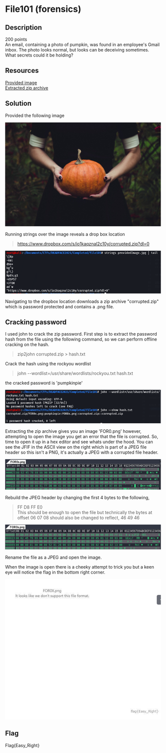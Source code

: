 # File101 (forensics) 

## Description

200 points  
An email, containing a photo of pumpkin, was found in an employee's Gmail inbox. The photo looks normal, but looks can be deceiving sometimes. What secrets could it be holding?

## Resources

[Provided image](https://github.com/FidgetCube/CTF_writeups/blob/main/2021-DEADFACE-CTF/File101(forensics)/providedImage.jpg)  
[Extracted zip archive](https://github.com/FidgetCube/CTF_writeups/blob/main/2021-DEADFACE-CTF/File101(forensics)/corrupted.zip)

## Solution

Provided the following image
<p align="center"><img src="providedImage.jpg"></p>

Running strings over the image reveals a drop box location 
>https://www.dropbox.com/s/io1kaqznal2c10y/corrupted.zip?dl=0
<p align="center"><img src="_images/strings.png"></p>

Navigating to the dropbox location downloads a zip archive "corrupted.zip" which is password protected and contains a .png file.

## Cracking password

I used john to crack the zip password. First step is to extract the password hash from the file using the following command, so we can perform offline cracking on the hash.
>zip2john corrupted.zip > hash.txt

Crack the hash using the rockyou wordlist
>john --wordlist=/usr/share/wordlists/rockyou.txt hash.txt

the cracked password is 'pumpkinpie'
<p align="center"><img src="_images/cracked.png"></p>

Extracting the zip archive gives you an image 'FOR0.png' however, attempting to open the image you get an error that the file is corrupted. So, time to open it up in a hex editor and see whats under the hood. You can see the JFIF in the ASCII view on the right which is part of a JPEG file header so this isn't a PNG, it's actually a JPEG with a corrupted file header. 
<p align="center"><img src="_images/1corrupted.png"></p>

Rebuild the JPEG header by changing the first 4 bytes to the following, 
>FF D8 FF E0  
This should be enough to open the file but technically the bytes at offset 06 07 08 should also be changed to reflect, 
>46 49 46  
<p align="center"><img src="_images/2repair.png"></p>

Rename the file as a JPEG and open the image.

When the image is open there is a cheeky attempt to trick you but a keen eye will notice the flag in the bottom right corner.
<p align="center"><img src="_images/3flag.png"></p>

## Flag

Flag{Easy_Right}
